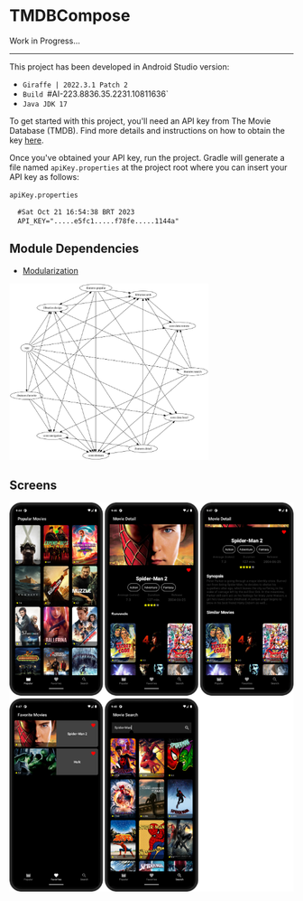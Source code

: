 # TMDBCompose

Work in Progress...

---

This project has been developed in Android Studio version:
-  `Giraffe | 2022.3.1 Patch 2`
-  `Build `#AI-223.8836.35.2231.10811636`
-  `Java JDK 17`

To get started with this project, you'll need an API key from The Movie Database (TMDB). Find more details and instructions on how to obtain the key [here](https://developer.themoviedb.org/docs).

Once you've obtained your API key, run the project. Gradle will generate a file named `apiKey.properties` at the project root where you can insert your API key as follows:

`apiKey.properties`
```plaintext
  #Sat Oct 21 16:54:38 BRT 2023
  API_KEY=".....e5fc1.....f78fe.....1144a"
```

## Module Dependencies

- [Modularization](https://developer.android.com/topic/modularization)

<img src="images/graph.svg" width="70%"/>

## Screens
![Screenshots](images/screens.png)

